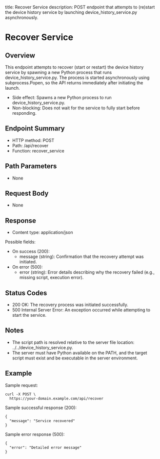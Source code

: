 title: Recover Service
description: POST endpoint that attempts to (re)start the device history service by launching device_history_service.py asynchronously.

# Recover Service

## Overview
This endpoint attempts to recover (start or restart) the device history service by spawning a new Python process that runs device_history_service.py. The process is started asynchronously using subprocess.Popen, so the API returns immediately after initiating the launch.

- Side effect: Spawns a new Python process to run device_history_service.py.
- Non-blocking: Does not wait for the service to fully start before responding.

## Endpoint Summary
- HTTP method: POST
- Path: /api/recover
- Function: recover_service

## Path Parameters
- None

## Request Body
- None

## Response
- Content type: application/json

Possible fields:
- On success (200):
  - message (string): Confirmation that the recovery attempt was initiated.
- On error (500):
  - error (string): Error details describing why the recovery failed (e.g., missing script, execution error).

## Status Codes
- 200 OK: The recovery process was initiated successfully.
- 500 Internal Server Error: An exception occurred while attempting to start the service.

## Notes
- The script path is resolved relative to the server file location: ../../device_history_service.py.
- The server must have Python available on the PATH, and the target script must exist and be executable in the server environment.

## Example
Sample request:

    curl -X POST \
      https://your-domain.example.com/api/recover

Sample successful response (200):

    {
      "message": "Service recovered"
    }

Sample error response (500):

    {
      "error": "Detailed error message"
    }